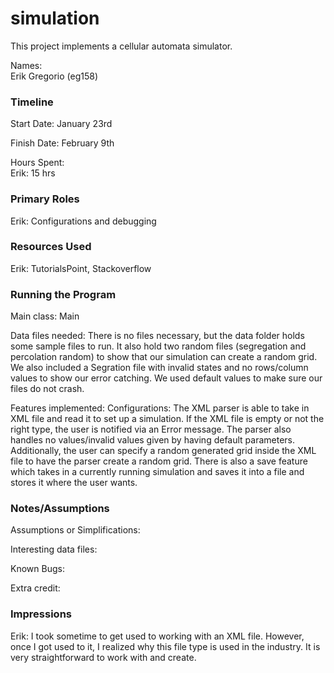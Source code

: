 simulation
====

This project implements a cellular automata simulator.

Names: \
    Erik Gregorio (eg158)

### Timeline

Start Date: January 23rd

Finish Date: February 9th

Hours Spent: \
Erik: 15 hrs

### Primary Roles
Erik: Configurations and debugging 

### Resources Used
Erik: TutorialsPoint, Stackoverflow

### Running the Program

Main class: Main

Data files needed: There is no files necessary, but the data folder holds some
sample files to run. It also hold two random files (segregation and percolation
random) to show that our simulation can create a random grid. We also included
a Segration file with invalid states and no rows/column values to show our
error catching. We used default values to make sure our files do not crash. 

Features implemented:
Configurations: The XML parser is able to take in XML file and read it to 
set up a simulation. If the XML file is empty or not the right type, the user
is notified via an Error message. The parser also handles no values/invalid values
given by having default parameters. Additionally, the user can specify a random
generated grid inside the XML file to have the parser create a random grid. 
There is also a save feature which takes in a currently running simulation
and saves it into a file and stores it where the user wants.



### Notes/Assumptions

Assumptions or Simplifications:

Interesting data files:

Known Bugs:

Extra credit:


### Impressions
Erik: I took sometime to get used to working with an XML file. However, once
I got used to it, I realized why this file type is used in the industry. It is
very straightforward to work with and create.
